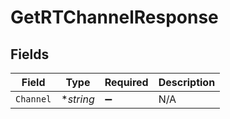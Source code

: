 # GetRTChannelResponse


## Fields

| Field              | Type               | Required           | Description        |
| ------------------ | ------------------ | ------------------ | ------------------ |
| `Channel`          | **string*          | :heavy_minus_sign: | N/A                |